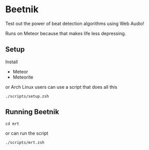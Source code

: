 Beetnik
=======

Test out the power of beat detection algorithms using Web Audio!

Runs on Meteor because that makes life less depressing.

Setup
-----

Install

- Meteor
- Meteorite

or Arch Linux users can use a script that does all this

    ./scripts/setup.zsh

Running Beetnik
---------------

    cd mrt

or can run the script

    ./scripts/mrt.zsh


